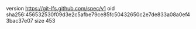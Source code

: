 version https://git-lfs.github.com/spec/v1
oid sha256:456532530f09d3e2c5afbe79ce85fc50432650c2e7de833a08a0ef43bac37e07
size 453
